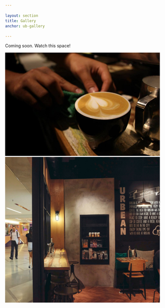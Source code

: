 ```yaml
---

layout: section
title: Gallery
anchor: ub-gallery

---
```


Coming soon. Watch this space!


<div class="galleria">
 <img src="img/bg.jpg">
 <img src="img/bg2.jpg">
 </div>